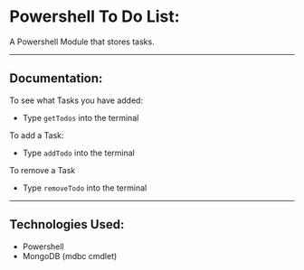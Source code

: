 # Powershell To Do List:

A Powershell Module that stores tasks.

---

## Documentation:

To see what Tasks you have added:

- Type `getTodos` into the terminal

To add a Task:

- Type `addTodo` into the terminal

To remove a Task 

- Type `removeTodo` into the terminal

---

## Technologies Used: 

- Powershell
- MongoDB (mdbc cmdlet)